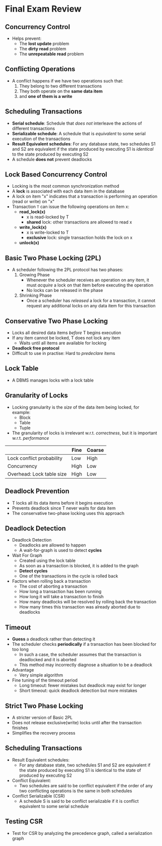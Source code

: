 # Final Exam Review

## Concurrency Control
- Helps prevent:
    - The __lost update__ problem
    - The __dirty read__ problem
    - The __unrepeatable read__ problem

## Conflicting Operations
- A conflict happens if we have two operations such that:
    1. They belong to two different transactions
    2. They both operate on the __same data item__
    3. and __one of them is a write__

## Scheduling Transactions
- __Serial schedule__: Schedule that _does not_ interleave the actions of different transactions
- __Serializable schedule__: A schedule that is _equivalent_ to some serial execution of the transactions
- __Result Equivalent schedules__: For any database state, two schedules S1 and S2 are equivalent if the state produced by executing S1 is _identical_ to the state produced by executing S2
- A schedule __does not__ prevent deadlocks

## Lock Based Concurrency Control
- Locking is the most common synchronization method
- A __lock__ is associated with each data item in the database
- A lock on item "x" indicates that a transaction is performing an operation (read or write) on "x"
- Transaction `T` can issue the following operations on item x:
    - __read_lock(x)__
        - x is read-locked by T
        - __shared__ lock: other transactions are allowed to read x
    - __write_lock(x)__
        - x is write-locked to T
        - __exclusive__ lock: single transaction holds the lock on x
    - __unlock(x)__

## Basic Two Phase Locking (2PL)
- A scheduler following the 2PL protocol has two phases:
    1. Growing Phase
        - Whenever the scheduler receives an operation on any item, it must _acquire_ a lock on that item before executing the operation
        - No locks can be released in the phase
    2. Shrinking Phase
        - Once a scheduler has _released_ a lock for a transaction, it cannot request any additional locks on any data item for this transaction

## Conservative Two Phase Locking
- Locks all desired data items _before_ T begins execution
- If any item cannot be locked, T does not lock any item
    - Waits until all items are available for locking
- __Deadlock free protocol__
- Difficult to use in practise: Hard to _predeclare_ items

## Lock Table
- A DBMS manages locks with a lock table

## Granularity of Locks
- Locking granularity is the _size_ of the data item being locked, for example:
    - Block
    - Table
    - Tuple
- The granularity of locks is irrelevant w.r.t. _correctness_, but it is important w.r.t. _performance_

|                                   |  Fine  |  Coarse  |
| --------------------------------- | ------ | -------- |
| Lock conflict probability         | Low    | High     |
| Concurrency                       | High   | Low      |
| Overhead: Lock table size         | High   | Low      |

## Deadlock Prevention
- T locks all its data items before it begins execution
- Prevents deadlock since T never waits for data item
- The conservative two-phase locking uses this approach

## Deadlock Detection
- Deadlock Detection
    - Deadlocks are allowed to happen
    - A wait-for-graph is used to detect __cycles__
- Wait For Graph
    - Created using the lock table
    - As soon as a transaction is blocked, it is added to the graph
    - __Detect cycles__
    - One of the transactions in the cycle is rolled back
- Factors when rolling back a transaction
    - The cost of aborting a transaction
    - How long a transaction has been running
    - How long it will take a transaction to finish
    - How many deadlocks will be resolved by rolling back the transaction
    - How many times this transaction was already aborted due to deadlocks

## Timeout
- __Guess__ a deadlock rather than detecting it
- The scheduler checks __periodically__ if a transaction has been blocked for too long
    - In such a case, the scheduler assumes that the transaction is deadlocked and it is aborted
    - This method may incorrectly diagnose a situation to be a deadlock
- Advantage
    - Very simple algorithm
- Fine tuning of the timeout period
    - Long timeout: fewer mistakes but deadlock may exist for longer
    - Short timeout: quick deadlock detection but more mistakes

## Strict Two Phase Locking
- A stricter version of Basic 2PL
- Does not release exclusive(write) locks until after the transaction finishes
- Simplifies the recovery process

## Scheduling Transactions
- Result Equivalent schedules:
    - For any database state, two schedules S1 and S2 are equivalent if the state produced by executing S1 is identical to the state of produced by executing S2
- Conflict Equivalent:
    - Two schedules are said to be conflict equivalent if the order of any two conflicting operations is the same in both schedules
- Conflict Serializable (CSR)
    - A schedule S is said to be conflict serializable if it is conflict equivalent to some serial schedule

## Testing CSR
- Test for CSR by analyzing the precedence graph, called a serialization graph 

